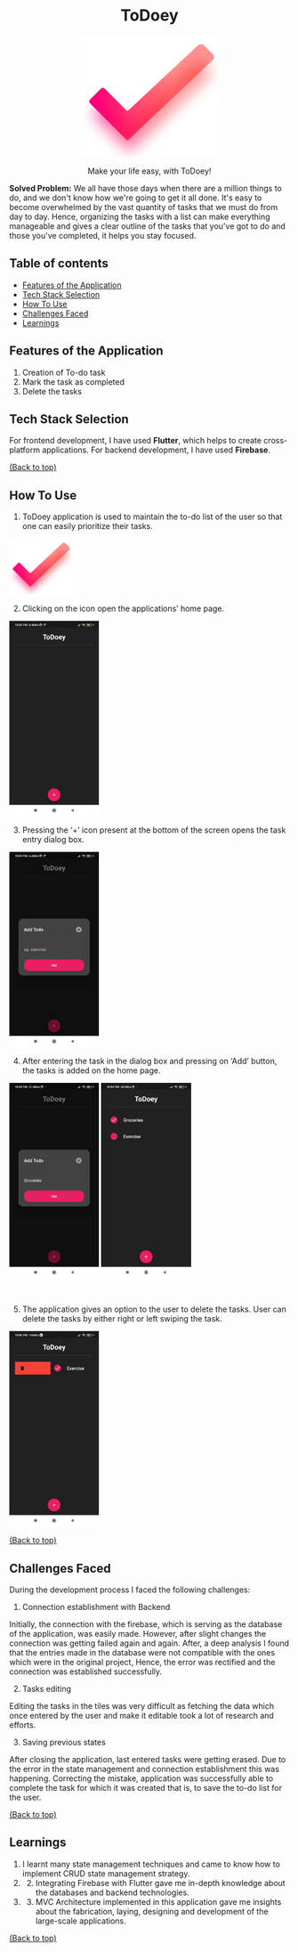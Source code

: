 <h1 align="center">ToDoey</h1>
<!-- Add banner here -->
<p align = "center">
  <img src="assets/icon.png" />
</p>

<p align = "center">
  Make your life easy, with ToDoey!
</p>

<b>Solved Problem:</b> We all have those days when there are a million things to do, and we don't know how we're going to get it all done. It's easy to become overwhelmed by the vast quantity of tasks that we must do from day to day. Hence, organizing the tasks with a list can make everything manageable and gives a clear outline of the tasks that you've got to do and those you've completed, it helps you stay focused.

## Table of contents

- [Features of the Application](#features-of-the-application)
- [Tech Stack Selection](#tech-stack-selection)
- [How To Use](#how-to-use)
- [Challenges Faced](#challenges-faced)
- [Learnings](#learnings)

## Features of the Application

1. Creation of To-do task
2. Mark the task as completed
3. Delete the tasks

## Tech Stack Selection 

For frontend development, I have used <b>Flutter</b>, which helps to create cross-platform applications. For backend development, I have used <b>Firebase</b>.

[(Back to top)](#table-of-contents)

## How To Use

1. ToDoey application is used to maintain the to-do list of the user so that one can easily prioritize their tasks.

<img src="assets/icon.png" height="100px"> 

<br>

2. Clicking on the icon open the applications’ home page.

<img src="assets/HomeScreen.jpeg" height="350px"> 

<br>

3. Pressing the ‘+’ icon present at the bottom of the screen opens the task entry dialog box.

<img src="assets/TodoTile.jpeg" height="350px"> 

<br>

4. After entering the task in the dialog box and pressing on ‘Add’ button, the tasks is added on the home page.

<img src="assets/AddingTask.jpeg" height="350px">   <img src="assets/CompletingTask.jpeg" height="350px"> 

<br>

5. The application gives an option to the user to delete the tasks. User can delete the tasks by either right or left swiping the task.

<img src="assets/DeletingTask.jpeg" height="350px">

<br>

[(Back to top)](#table-of-contents)

## Challenges Faced

During the development process I faced the following challenges: 

1. Connection establishment with Backend

Initially, the connection with the firebase, which is serving as the database of the application, was easily made. However, after slight changes the connection was getting failed again and again. After, a deep analysis I found that the entries made in the database were not compatible with the ones which were in the original project, Hence, the error was rectified and the connection was established successfully.

2. Tasks editing

Editing the tasks in the tiles was very difficult as fetching the data which once entered by the user and make it editable took a lot of research and efforts.

3. Saving previous states

After closing the application, last entered tasks were getting erased. Due to the error in the state management and connection establishment this was happening. Correcting the mistake, application was successfully able to complete the task for which it was created that is, to save the to-do list for the user.

[(Back to top)](#table-of-contents)

## Learnings

1. I learnt many state management techniques and came to know how to implement CRUD state management strategy.
2. 2. Integrating Firebase with Flutter gave me in-depth knowledge about the databases and backend technologies.
3. 3. MVC Architecture implemented in this application gave me insights about the fabrication, laying, designing and development of the large-scale applications.

[(Back to top)](#table-of-contents)

